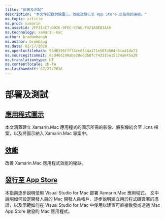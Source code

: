 ```yaml
---
title: "部署及測試"
description: "本文件記錄討論圖示、效能及發行至 App Store 之指南的連結。"
ms.topic: article
ms.prod: xamarin
ms.assetid: 2FF314C7-D926-9FEC-57A6-F421A0ED3A46
ms.technology: xamarin-mac
author: bradumbaugh
ms.author: brumbaug
ms.date: 02/17/2018
ms.openlocfilehash: 93d6396fff74ce82c4a171e567d864c6ca41da73
ms.sourcegitcommit: 6cd40d190abe38edd50fc74331be15324a845a28
ms.translationtype: HT
ms.contentlocale: zh-TW
ms.lasthandoff: 02/27/2018
---
```

# <a name="deployment-and-testing"></a>部署及測試

## <a name="application-iconapp-iconmd"></a>[應用程式圖示](app-icon.md)

本文涵蓋建立 Xamarin.Mac 應用程式的圖示所需的影像、將影像統合至 .icns 檔案，以及將圖示納入 Xamarin.Mac 專案中。

## <a name="performanceperformancemd"></a>[效能](performance.md)

改善 Xamarin.Mac 應用程式效能的秘訣。

## <a name="publishing-to-the-app-storepublishing-to-the-app-storeindexmd"></a>[發行至 App Store](publishing-to-the-app-store/index.md)

本指南逐步說明使用 Visual Studio for Mac 部署 Xamarin.Mac 應用程式。 文中說明如何設定開發人員的 Mac 開發人員帳戶、逐步說明建立用於程式碼簽署的憑證，以及示範如何在 Visual Studio for Mac 中使用以建置可直接散發或透過 Mac App Store 散發的 Mac 應用程式。
